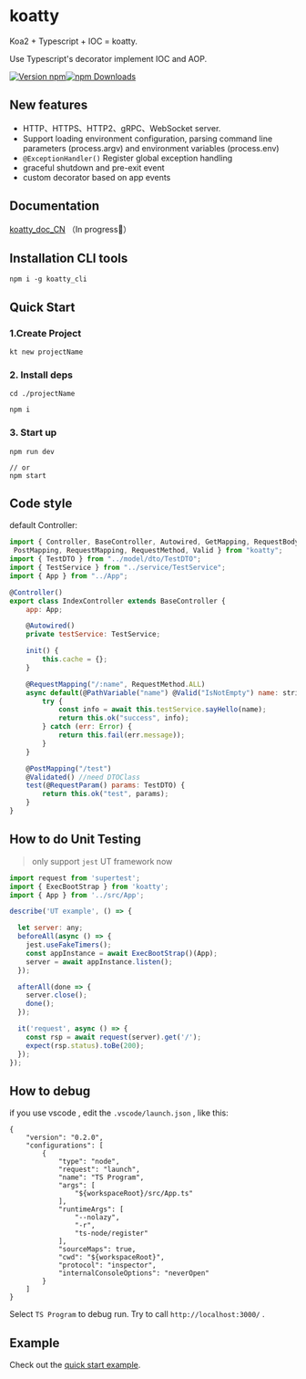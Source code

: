 # koatty

Koa2 + Typescript + IOC = koatty. 

Use Typescript's decorator implement IOC and AOP.

[![Version npm](https://img.shields.io/npm/v/koatty.svg?style=flat-square)](https://www.npmjs.com/package/koatty)[![npm Downloads](https://img.shields.io/npm/dm/koatty.svg?style=flat-square)](https://npmcharts.com/compare/koatty?minimal=true)

## New features 

* HTTP、HTTPS、HTTP2、gRPC、WebSocket server.
* Support loading environment configuration, parsing command line parameters (process.argv) and environment variables (process.env)
* `@ExceptionHandler()` Register global exception handling
* graceful shutdown and pre-exit event
* custom decorator based on app events


## Documentation

[koatty_doc_CN](https://koatty.org/) （In progress💪）


## Installation CLI tools

```shell
npm i -g koatty_cli
```

## Quick Start

### 1.Create Project

```shell
kt new projectName

```

### 2. Install deps

```
cd ./projectName

npm i
```

### 3. Start up

```
npm run dev

// or
npm start
```

## Code style

default Controller:

```javascript
import { Controller, BaseController, Autowired, GetMapping, RequestBody, PathVariable,
 PostMapping, RequestMapping, RequestMethod, Valid } from "koatty";
import { TestDTO } from "../model/dto/TestDTO";
import { TestService } from "../service/TestService";
import { App } from "../App";

@Controller()
export class IndexController extends BaseController {
    app: App;

    @Autowired()
    private testService: TestService;

    init() {
        this.cache = {};
    }

    @RequestMapping("/:name", RequestMethod.ALL)
    async default(@PathVariable("name") @Valid("IsNotEmpty") name: string) {
        try {
            const info = await this.testService.sayHello(name);
            return this.ok("success", info);
        } catch (err: Error) {
            return this.fail(err.message));
        }
    }

    @PostMapping("/test")
    @Validated() //need DTOClass
    test(@RequestParam() params: TestDTO) {
        return this.ok("test", params);
    }
}
```

## How to do Unit Testing

>only support `jest` UT framework now 

```javascript
import request from 'supertest';
import { ExecBootStrap } from 'koatty';
import { App } from '../src/App';

describe('UT example', () => {

  let server: any;
  beforeAll(async () => {
    jest.useFakeTimers();
    const appInstance = await ExecBootStrap()(App);
    server = await appInstance.listen();
  });

  afterAll(done => {
    server.close();
    done();
  });

  it('request', async () => {
    const rsp = await request(server).get('/');
    expect(rsp.status).toBe(200);
  });
});

```

## How to debug

if you use vscode , edit the `.vscode/launch.json` , like this: 
```
{
    "version": "0.2.0",
    "configurations": [
        {
            "type": "node",
            "request": "launch",
            "name": "TS Program",
            "args": [
                "${workspaceRoot}/src/App.ts" 
            ],
            "runtimeArgs": [
                "--nolazy",
                "-r",
                "ts-node/register"
            ],
            "sourceMaps": true,
            "cwd": "${workspaceRoot}",
            "protocol": "inspector",
            "internalConsoleOptions": "neverOpen"
        }
    ]
}
```
Select `TS Program` to debug run. Try to call `http://localhost:3000/` .

## Example

Check out the [quick start example][quick-example].

[quick-example]: https://github.com/thinkkoa/koatty_demo/



